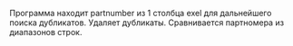 Программа находит partnumber из 1 столбца exel для дальнейшего поиска дубликатов. Удаляет дубликаты. Сравнивается партномера из диапазонов строк.
